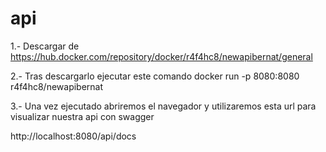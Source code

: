 # api

1.- Descargar de https://hub.docker.com/repository/docker/r4f4hc8/newapibernat/general

2.- Tras descargarlo ejecutar este comando docker run -p 8080:8080 r4f4hc8/newapibernat

3.- Una vez ejecutado abriremos el navegador y utilizaremos esta url para visualizar nuestra api con swagger

http://localhost:8080/api/docs



